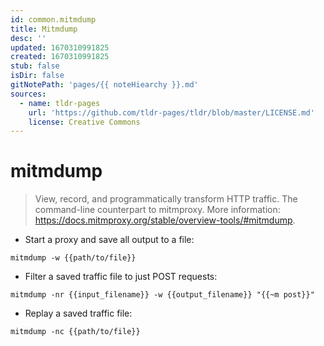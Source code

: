 ```yaml
---
id: common.mitmdump
title: Mitmdump
desc: ''
updated: 1670310991825
created: 1670310991825
stub: false
isDir: false
gitNotePath: 'pages/{{ noteHiearchy }}.md'
sources:
  - name: tldr-pages
    url: 'https://github.com/tldr-pages/tldr/blob/master/LICENSE.md'
    license: Creative Commons
---
```

# mitmdump

> View, record, and programmatically transform HTTP traffic.
> The command-line counterpart to mitmproxy.
> More information: <https://docs.mitmproxy.org/stable/overview-tools/#mitmdump>.

- Start a proxy and save all output to a file:

`mitmdump -w {{path/to/file}}`

- Filter a saved traffic file to just POST requests:

`mitmdump -nr {{input_filename}} -w {{output_filename}} "{{~m post}}"`

- Replay a saved traffic file:

`mitmdump -nc {{path/to/file}}`

